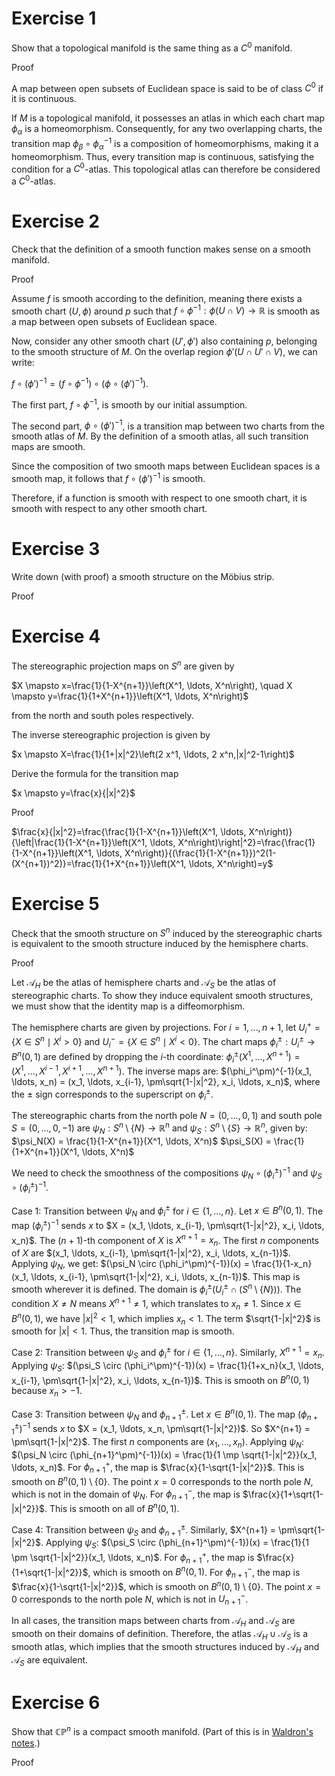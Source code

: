 # Exercise 1
Show that a topological manifold is the same thing as a $C^0$ manifold.

Proof

A map between open subsets of Euclidean space is said to be of class $C^0$ if it is continuous.

If $M$ is a topological manifold, it possesses an atlas in which each chart map $\phi_\alpha$ is a homeomorphism. Consequently, for any two overlapping charts, the transition map $\phi_\beta \circ \phi_\alpha^{-1}$ is a composition of homeomorphisms, making it a homeomorphism. Thus, every transition map is continuous, satisfying the condition for a $C^0$-atlas. This topological atlas can therefore be considered a $C^0$-atlas.

# Exercise 2
Check that the definition of a smooth function makes sense on a smooth manifold.

Proof

Assume $f$ is smooth according to the definition, meaning there exists a smooth chart $(U, \phi)$ around $p$ such that $f \circ \phi^{-1}: \phi(U \cap V) \to \mathbb{R}$ is smooth as a map between open subsets of Euclidean space.

Now, consider any other smooth chart $(U', \phi')$ also containing $p$, belonging to the smooth structure of $M$.
On the overlap region $\phi'(U \cap U' \cap V)$, we can write:

$f \circ (\phi')^{-1} = (f \circ \phi^{-1}) \circ (\phi \circ (\phi')^{-1})$.

The first part, $f \circ \phi^{-1}$, is smooth by our initial assumption.

The second part, $\phi \circ (\phi')^{-1}$, is a transition map between two charts from the smooth atlas of $M$. By the definition of a smooth atlas, all such transition maps are smooth.

Since the composition of two smooth maps between Euclidean spaces is a smooth map, it follows that $f \circ (\phi')^{-1}$ is smooth.

Therefore, if a function is smooth with respect to one smooth chart, it is smooth with respect to any other smooth chart.

# Exercise 3
Write down (with proof) a smooth structure on the Möbius strip.

Proof

# Exercise 4
The stereographic projection maps on $S^n$ are given by

$X \mapsto x=\frac{1}{1-X^{n+1}}\left(X^1, \ldots, X^n\right), \quad X \mapsto y=\frac{1}{1+X^{n+1}}\left(X^1, \ldots, X^n\right)$

from the north and south poles respectively.

The inverse stereographic projection is given by

$x \mapsto X=\frac{1}{1+|x|^2}\left(2 x^1, \ldots, 2 x^n,|x|^2-1\right)$

Derive the formula for the transition map

$x \mapsto y=\frac{x}{|x|^2}$

Proof

$\frac{x}{|x|^2}=\frac{\frac{1}{1-X^{n+1}}\left(X^1, \ldots, X^n\right)}{\left|\frac{1}{1-X^{n+1}}\left(X^1, \ldots, X^n\right)\right|^2}=\frac{\frac{1}{1-X^{n+1}}\left(X^1, \ldots, X^n\right)}{(\frac{1}{1-X^{n+1}})^2(1-(X^{n+1})^2)}=\frac{1}{1+X^{n+1}}\left(X^1, \ldots, X^n\right)=y$

# Exercise 5
Check that the smooth structure on $S^n$ induced by the stereographic charts is equivalent to the smooth structure induced by the hemisphere charts.

Proof

Let $\mathcal{A}_H$ be the atlas of hemisphere charts and $\mathcal{A}_S$ be the atlas of stereographic charts. To show they induce equivalent smooth structures, we must show that the identity map is a diffeomorphism.

The hemisphere charts are given by projections. For $i=1, \ldots, n+1$, let
$`U_i^+ = \{X \in S^n \mid X^i > 0\}`$ and $`U_i^- = \{X \in S^n \mid X^i < 0\}`$.
The chart maps $\phi_i^\pm: U_i^\pm \to B^n(0,1)$ are defined by dropping the $i$-th coordinate:
$\phi_i^\pm(X^1, \ldots, X^{n+1}) = (X^1, \ldots, X^{i-1}, X^{i+1}, \ldots, X^{n+1})$.
The inverse maps are:
$(\phi_i^\pm)^{-1}(x_1, \ldots, x_n) = (x_1, \ldots, x_{i-1}, \pm\sqrt{1-|x|^2}, x_i, \ldots, x_n)$, where the $\pm$ sign corresponds to the superscript on $\phi_i^\pm$.

The stereographic charts from the north pole $N=(0,\dots,0,1)$ and south pole $S=(0,\dots,0,-1)$ are $`\psi_N: S^n \setminus \{N\} \to \mathbb{R}^n`$ and $`\psi_S: S^n \setminus \{S\} \to \mathbb{R}^n`$, given by:
$\psi_N(X) = \frac{1}{1-X^{n+1}}(X^1, \ldots, X^n)$
$\psi_S(X) = \frac{1}{1+X^{n+1}}(X^1, \ldots, X^n)$

We need to check the smoothness of the compositions $\psi_N \circ (\phi_i^\pm)^{-1}$ and $\psi_S \circ (\phi_i^\pm)^{-1}$.

Case 1: Transition between $\psi_N$ and $\phi_i^\pm$ for $`i \in \{1, \ldots, n\}`$.
Let $x \in B^n(0,1)$. The map $(\phi_i^\pm)^{-1}$ sends $x$ to $X = (x_1, \ldots, x_{i-1}, \pm\sqrt{1-|x|^2}, x_i, \ldots, x_n)$.
The $(n+1)$-th component of $X$ is $X^{n+1} = x_n$.
The first $n$ components of $X$ are $(x_1, \ldots, x_{i-1}, \pm\sqrt{1-|x|^2}, x_i, \ldots, x_{n-1})$.
Applying $\psi_N$, we get:
$(\psi_N \circ (\phi_i^\pm)^{-1})(x) = \frac{1}{1-x_n}(x_1, \ldots, x_{i-1}, \pm\sqrt{1-|x|^2}, x_i, \ldots, x_{n-1})$.
This map is smooth wherever it is defined. The domain is $\phi_i^\pm(U_i^\pm \cap (S^n \setminus \{N\}))$. The condition $X \neq N$ means $X^{n+1} \neq 1$, which translates to $x_n \neq 1$. Since $x \in B^n(0,1)$, we have $|x|^2 < 1$, which implies $x_n < 1$. The term $\sqrt{1-|x|^2}$ is smooth for $|x|<1$. Thus, the transition map is smooth.

Case 2: Transition between $\psi_S$ and $\phi_i^\pm$ for $`i \in \{1, \ldots, n\}`$.
Similarly, $X^{n+1} = x_n$. Applying $\psi_S$:
$(\psi_S \circ (\phi_i^\pm)^{-1})(x) = \frac{1}{1+x_n}(x_1, \ldots, x_{i-1}, \pm\sqrt{1-|x|^2}, x_i, \ldots, x_{n-1})$.
This is smooth on $B^n(0,1)$ because $x_n > -1$.

Case 3: Transition between $\psi_N$ and $\phi_{n+1}^\pm$.
Let $x \in B^n(0,1)$. The map $(\phi_{n+1}^\pm)^{-1}$ sends $x$ to $X = (x_1, \ldots, x_n, \pm\sqrt{1-|x|^2})$.
So $X^{n+1} = \pm\sqrt{1-|x|^2}$. The first $n$ components are $(x_1, \ldots, x_n)$.
Applying $\psi_N$:
$(\psi_N \circ (\phi_{n+1}^\pm)^{-1})(x) = \frac{1}{1 \mp \sqrt{1-|x|^2}}(x_1, \ldots, x_n)$.
For $\phi_{n+1}^+$, the map is $\frac{x}{1-\sqrt{1-|x|^2}}$. This is smooth on $`B^n(0,1) \setminus \{0\}`$. The point $x=0$ corresponds to the north pole $N$, which is not in the domain of $\psi_N$.
For $\phi_{n+1}^-$, the map is $\frac{x}{1+\sqrt{1-|x|^2}}$. This is smooth on all of $B^n(0,1)$.

Case 4: Transition between $\psi_S$ and $\phi_{n+1}^\pm$.
Similarly, $X^{n+1} = \pm\sqrt{1-|x|^2}$. Applying $\psi_S$:
$(\psi_S \circ (\phi_{n+1}^\pm)^{-1})(x) = \frac{1}{1 \pm \sqrt{1-|x|^2}}(x_1, \ldots, x_n)$.
For $\phi_{n+1}^+$, the map is $\frac{x}{1+\sqrt{1-|x|^2}}$, which is smooth on $B^n(0,1)$.
For $\phi_{n+1}^-$, the map is $\frac{x}{1-\sqrt{1-|x|^2}}$, which is smooth on $`B^n(0,1) \setminus \{0\}`$. The point $x=0$ corresponds to the north pole $N$, which is not in $U_{n+1}^-$.

In all cases, the transition maps between charts from $\mathcal{A}_H$ and $\mathcal{A}_S$ are smooth on their domains of definition. Therefore, the atlas $\mathcal{A}_H \cup \mathcal{A}_S$ is a smooth atlas, which implies that the smooth structures induced by $\mathcal{A}_H$ and $\mathcal{A}_S$ are equivalent.


# Exercise 6
Show that $\mathbb{CP}^n$ is a compact smooth manifold. (Part of this is in [Waldron's notes](https://people.math.wisc.edu/~awaldron3/Notes/761%20notes%20final.pdf).)

Proof

